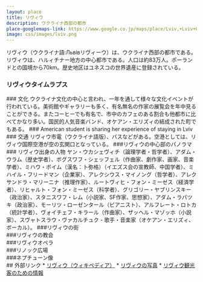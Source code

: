 ```yaml
---
layout: place
title: リヴィウ
description: ウクライナ西部の都市
place-googlemaps-link: https://www.google.co.jp/maps/place/Lviv,+Lviv+Oblast,+Ukraine/
image: css/images/lviv.png
---
```

リヴィウ（ウクライナ語:Львівリヴィーウ）は、ウクライナ西部の都市である。リヴィウは、ハルィチナー地方の中心都市である。人口は約83万人。ポーランドとの国境から70km。歴史地区はユネスコの世界遺産に登録されている。

### リヴィウタイムラプス
<div class="lazyload">
<!--
<div class="video-container"><iframe src="http://www.youtube.com/embed/OS7Q30XXjug?html5=1" frameborder="0"></iframe></div>
-->
</div>
### 文化
ウクライナ文化の中心と言われ、一年を通して様々な文化イベントが行われている。美術館やギャラリーも多く、有名無名の作家の展覧会を年中見ることができる。またコーヒーでも有名で、市中のカフェのある割合も他都市に比べてかなり多い。国民的人気音楽バンド、オケアン・エリズィの結成された町でもある。
### American student is sharing her experience of staying in Lviv
<div class="lazyload">
<!--
<div class="video-container"><iframe src="http://www.youtube.com/embed/UGQA4Pt2dTA?html5=1" frameborder="0"></iframe></div>
-->
</div>
### 交通
リヴィウ市電（ウクライナ語版）、バスなどがある。空港としては、リヴィウ国際空港が空の玄関口となっている。
###リヴィウの中心部のパノラマ
<div class="lazyload">
<!--
<div about='https://farm9.static.flickr.com/8536/8673861595_d15da38542_b.jpg'><a href='https://www.flickr.com/photos/jlascar/8673861595/' target='_blank'><img xmlns:dct='http://purl.org/dc/terms/' href='http://purl.org/dc/dcmitype/StillImage' rel='dct:type' src='https://farm9.static.flickr.com/8536/8673861595_d15da38542_b.jpg' alt='Rynok Square in Lviv by Jorge Lascar, on Flickr' title='Rynok Square in Lviv by Jorge Lascar, on Flickr' border='0'/></a><br/><a rel='license' href='http://creativecommons.org/licenses/by/2.0/' target='_blank'><img src='http://i.creativecommons.org/l/by/2.0/80x15.png' alt='Creative Commons Creative Commons Attribution 2.0 Generic License' title='Creative Commons Creative Commons Attribution 2.0 Generic License' border='0' align='left'></a>&nbsp; &nbsp;by&nbsp;<a href='https://www.flickr.com/people/jlascar/' target='_blank'>&nbsp;</a><a xmlns:cc='http://creativecommons.org/ns#' rel='cc:attributionURL' property='cc:attributionName' href='https://www.flickr.com/people/jlascar/' target='_blank'>Jorge Lascar</a><a href='http://www.imagecodr.org/' target='_blank'>&nbsp;</a></div>
-->
</div>
### リヴィウ出身の人物
ヤン・ウカシェヴィチ（論理学者・哲学者）、アダム・ウラム（歴史学者）、ボグスワフ・シェッフェル（作曲家、劇作家、画家、音楽学者）、ミハウ・ボイム（漢名：卜弥格）（イエズス会の宣教師、中国学者）、ミハイル・フリードマン（企業家）、アレクシウス・マイノング（哲学者）、アレクサンドラ・マリーニナ（推理作家）、ルートヴィヒ・フォン・ミーゼス（経済学者）、リヒャルト・フォン・ミーゼス（科学者）、グリゴリー・ヤブリンスキー（政治家）、スタニスワフ・レム（小説家、SF作家、思想家）、アダム・ラパツキ（政治家）、モーリツ・ローゼンタール（ピアニスト）、アルフレート・ロトカ（統計学者）、ヴォイチェフ・キラール（作曲家）、ザッヘル・マゾッホ（小説家）、スヴャトスラウ・ヴァカルチュク - 歌手・音楽家（オケアン・エリズィ、ボーカル）。
###リヴィウの街
<div class="lazyload">
<!--
<div about='https://farm4.static.flickr.com/3226/3051751131_c55c809e04_b.jpg'><a href='https://www.flickr.com/photos/ranopamas/3051751131/' target='_blank'><img xmlns:dct='http://purl.org/dc/terms/' href='http://purl.org/dc/dcmitype/StillImage' rel='dct:type' src='https://farm4.static.flickr.com/3226/3051751131_c55c809e04_b.jpg' alt='L&rsquo;viv - 18-11-2008 - 11h57 by Panoramas, on Flickr' title='L&rsquo;viv - 18-11-2008 - 11h57 by Panoramas, on Flickr' border='0'/></a><br/><a rel='license' href='http://creativecommons.org/licenses/by-nd/2.0/' target='_blank'><img src='http://i.creativecommons.org/l/by-nd/2.0/80x15.png' alt='Creative Commons Creative Commons Attribution-No Derivative Works 2.0 Generic License' title='Creative Commons Creative Commons Attribution-No Derivative Works 2.0 Generic License' border='0' align='left'></a>&nbsp; &nbsp;by&nbsp;<a href='https://www.flickr.com/people/ranopamas/' target='_blank'>&nbsp;</a><a xmlns:cc='http://creativecommons.org/ns#' rel='cc:attributionURL' property='cc:attributionName' href='https://www.flickr.com/people/ranopamas/' target='_blank'>Panoramas</a><a href='http://www.imagecodr.org/' target='_blank'>&nbsp;</a></div>
-->
</div>
###リヴィウの教会
<div class="lazyload">
<!--
<div about='https://farm7.static.flickr.com/6044/6260145781_23d79a025d_b.jpg'><a href='https://www.flickr.com/photos/szups/6260145781/' target='_blank'><img xmlns:dct='http://purl.org/dc/terms/' href='http://purl.org/dc/dcmitype/StillImage' rel='dct:type' src='https://farm7.static.flickr.com/6044/6260145781_23d79a025d_b.jpg' alt='lviv by bartsmiles, on Flickr' title='lviv by bartsmiles, on Flickr' border='0'/></a><br/><a rel='license' href='http://creativecommons.org/licenses/by-nc-nd/2.0/' target='_blank'><img src='http://i.creativecommons.org/l/by-nc-nd/2.0/80x15.png' alt='Creative Commons Creative Commons Attribution-Noncommercial-No Derivative Works 2.0 Generic License' title='Creative Commons Creative Commons Attribution-Noncommercial-No Derivative Works 2.0 Generic License' border='0' align='left'></a>&nbsp; &nbsp;by&nbsp;<a href='https://www.flickr.com/people/szups/' target='_blank'>&nbsp;</a><a xmlns:cc='http://creativecommons.org/ns#' rel='cc:attributionURL' property='cc:attributionName' href='https://www.flickr.com/people/szups/' target='_blank'>bartsmiles</a><a href='http://www.imagecodr.org/' target='_blank'>&nbsp;</a></div>
-->
</div>
###リヴィウオペラ
<div class="lazyload">
<!--
<div about='https://farm6.static.flickr.com/5098/5447208945_212dc0eae0_b.jpg'><a href='https://www.flickr.com/photos/feradz/5447208945/' target='_blank'><img xmlns:dct='http://purl.org/dc/terms/' href='http://purl.org/dc/dcmitype/StillImage' rel='dct:type' src='https://farm6.static.flickr.com/5098/5447208945_212dc0eae0_b.jpg' alt='Lviv Opera House by feradz, on Flickr' title='Lviv Opera House by feradz, on Flickr' border='0'/></a><br/><a rel='license' href='http://creativecommons.org/licenses/by/2.0/' target='_blank'><img src='http://i.creativecommons.org/l/by/2.0/80x15.png' alt='Creative Commons Creative Commons Attribution 2.0 Generic License' title='Creative Commons Creative Commons Attribution 2.0 Generic License' border='0' align='left'></a>&nbsp; &nbsp;by&nbsp;<a href='https://www.flickr.com/people/feradz/' target='_blank'>&nbsp;</a><a xmlns:cc='http://creativecommons.org/ns#' rel='cc:attributionURL' property='cc:attributionName' href='https://www.flickr.com/people/feradz/' target='_blank'>feradz</a><a href='http://www.imagecodr.org/' target='_blank'>&nbsp;</a></div>
-->
</div>
###リノック広場
<div class="lazyload">
<!--
<div about='https://farm9.static.flickr.com/8402/8674920504_04167f3cfd_b.jpg'><a href='https://www.flickr.com/photos/jlascar/8674920504/' target='_blank'><img xmlns:dct='http://purl.org/dc/terms/' href='http://purl.org/dc/dcmitype/StillImage' rel='dct:type' src='https://farm9.static.flickr.com/8402/8674920504_04167f3cfd_b.jpg' alt='Houses 2, 3 and 4 of Rynok Square in Lvi by Jorge Lascar, on Flickr' title='Houses 2, 3 and 4 of Rynok Square in Lvi by Jorge Lascar, on Flickr' border='0'/></a><br/><a rel='license' href='http://creativecommons.org/licenses/by/2.0/' target='_blank'><img src='http://i.creativecommons.org/l/by/2.0/80x15.png' alt='Creative Commons Creative Commons Attribution 2.0 Generic License' title='Creative Commons Creative Commons Attribution 2.0 Generic License' border='0' align='left'></a>&nbsp; &nbsp;by&nbsp;<a href='https://www.flickr.com/people/jlascar/' target='_blank'>&nbsp;</a><a xmlns:cc='http://creativecommons.org/ns#' rel='cc:attributionURL' property='cc:attributionName' href='https://www.flickr.com/people/jlascar/' target='_blank'>Jorge Lascar</a><a href='http://www.imagecodr.org/' target='_blank'>&nbsp;</a></div>
-->
</div>
###ネプチューン像
<div class="lazyload">
<!--
<div about='https://farm6.static.flickr.com/5065/5702065003_a442cfecf1_b.jpg'><a href='https://www.flickr.com/photos/neiljs/5702065003/' target='_blank'><img xmlns:dct='http://purl.org/dc/terms/' href='http://purl.org/dc/dcmitype/StillImage' rel='dct:type' src='https://farm6.static.flickr.com/5065/5702065003_a442cfecf1_b.jpg' alt='Ploshcha Rynok, L&rsquo;viv, Ukraine by neiljs, on Flickr' title='Ploshcha Rynok, L&rsquo;viv, Ukraine by neiljs, on Flickr' border='0'/></a><br/><a rel='license' href='http://creativecommons.org/licenses/by/2.0/' target='_blank'><img src='http://i.creativecommons.org/l/by/2.0/80x15.png' alt='Creative Commons Creative Commons Attribution 2.0 Generic License' title='Creative Commons Creative Commons Attribution 2.0 Generic License' border='0' align='left'></a>&nbsp; &nbsp;by&nbsp;<a href='https://www.flickr.com/people/neiljs/' target='_blank'>&nbsp;</a><a xmlns:cc='http://creativecommons.org/ns#' rel='cc:attributionURL' property='cc:attributionName' href='https://www.flickr.com/people/neiljs/' target='_blank'>neiljs</a><a href='http://www.imagecodr.org/' target='_blank'>&nbsp;</a></div>
-->
</div>
## 外部リンク
* <a href="http://ja.wikipedia.org/wiki/%E3%83%AA%E3%83%B4%E3%82%A3%E3%82%A6">リヴィウ（ウィキペディア）</a>
* <a href="http://lvivrem.org.ua/index_e.html">リヴィウの写真</a>
* <a href="http://www.dtac.jp/caucasus/ukraine/entry_138.php">リヴィウ観光客のための情報</a>
